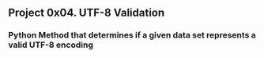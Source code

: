 ## Project 0x04. UTF-8 Validation

### Python Method that determines if a given data set represents a valid UTF-8 encoding

